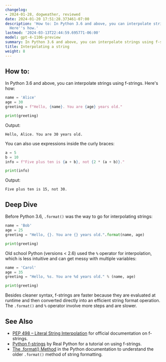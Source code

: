 ```yaml
---
changelog:
- 2024-01-28, dogweather, reviewed
date: 2024-01-20 17:51:28.373461-07:00
description: 'How to: In Python 3.6 and above, you can interpolate strings using f-strings.
  Here''s how.'
lastmod: '2024-03-13T22:44:59.695771-06:00'
model: gpt-4-1106-preview
summary: In Python 3.6 and above, you can interpolate strings using f-strings.
title: Interpolating a string
weight: 8
---
```


## How to:
In Python 3.6 and above, you can interpolate strings using f-strings. Here's how:

```Python
name = 'Alice'
age = 30
greeting = f"Hello, {name}. You are {age} years old."

print(greeting)
```

Output:
```
Hello, Alice. You are 30 years old.
```

You can also use expressions inside the curly braces:

```Python
a = 5
b = 10
info = f"Five plus ten is {a + b}, not {2 * (a + b)}."

print(info)
```

Output:
```
Five plus ten is 15, not 30.
```

## Deep Dive
Before Python 3.6, `.format()` was the way to go for interpolating strings:

```Python
name = 'Bob'
age = 25
greeting = "Hello, {}. You are {} years old.".format(name, age)

print(greeting)
```

Old school Python (versions < 2.6) used the `%` operator for interpolation, which is less intuitive and can get messy with multiple variables:

```Python
name = 'Carol'
age = 35
greeting = "Hello, %s. You are %d years old." % (name, age)

print(greeting)
```

Besides cleaner syntax, f-strings are faster because they are evaluated at runtime and then converted directly into an efficient string format operation. The `.format()` and `%` operator involve more steps and are slower.

## See Also
- [PEP 498 – Literal String Interpolation](https://www.python.org/dev/peps/pep-0498/) for official documentation on f-strings.
- [Python f-strings](https://realpython.com/python-f-strings/) by Real Python for a tutorial on using f-strings.
- [The .format() Method](https://docs.python.org/3/library/stdtypes.html#str.format) in the Python documentation to understand the older `.format()` method of string formatting.
